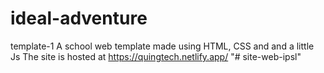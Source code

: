 # ideal-adventure

template-1
A school web template made using HTML, CSS and and a little Js
The site is hosted at https://quingtech.netlify.app/
"# site-web-ipsl" 
